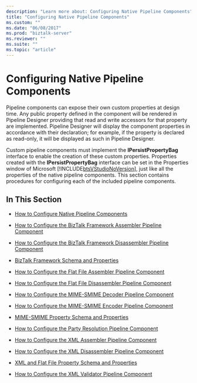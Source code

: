 ```yaml
---
description: "Learn more about: Configuring Native Pipeline Components"
title: "Configuring Native Pipeline Components"
ms.custom: ""
ms.date: "06/08/2017"
ms.prod: "biztalk-server"
ms.reviewer: ""
ms.suite: ""
ms.topic: "article"
---
```

# Configuring Native Pipeline Components
Pipeline components can expose their own custom properties at design time. Any public property defined in the component will be rendered in Pipeline Designer providing that read and write accessors for that property are implemented. Pipeline Designer will display the component properties in accordance with their declaration; for example, if the property is declared as read-only, it will be displayed as such in Pipeline Designer.  
  
 Custom pipeline components must implement the **IPersistPropertyBag** interface to enable the creation of these custom properties. Properties created with the **IPersistPropertyBag** interface can be set in the Properties window of Microsoft [!INCLUDE[btsVStudioNoVersion](../includes/btsvstudionoversion-md.md)], just like all the properties of the native pipeline components. This section contains procedures for configuring each of the included pipeline components.  
  
## In This Section  
  
-   [How to Configure Native Pipeline Components](../core/how-to-configure-native-pipeline-components.md)  
  
-   [How to Configure the BizTalk Framework Assembler Pipeline Component](../core/how-to-configure-the-biztalk-framework-assembler-pipeline-component.md)  
  
-   [How to Configure the BizTalk Framework Disassembler Pipeline Component](../core/how-to-configure-the-biztalk-framework-disassembler-pipeline-component.md)  
  
-   [BizTalk Framework Schema and Properties](../core/biztalk-framework-schema-and-properties.md)  
  
-   [How to Configure the Flat File Assembler Pipeline Component](../core/how-to-configure-the-flat-file-assembler-pipeline-component.md)  
  
-   [How to Configure the Flat File Disassembler Pipeline Component](../core/how-to-configure-the-flat-file-disassembler-pipeline-component.md)  
  
-   [How to Configure the MIME-SMIME Decoder Pipeline Component](../core/how-to-configure-the-mime-smime-decoder-pipeline-component.md)  
  
-   [How to Configure the MIME-SMIME Encoder Pipeline Component](../core/how-to-configure-the-mime-smime-encoder-pipeline-component.md)  
  
-   [MIME-SMIME Property Schema and Properties](../core/mime-smime-property-schema-and-properties.md)  
  
-   [How to Configure the Party Resolution Pipeline Component](../core/how-to-configure-the-party-resolution-pipeline-component.md)  
  
-   [How to Configure the XML Assembler Pipeline Component](../core/how-to-configure-the-xml-assembler-pipeline-component.md)  
  
-   [How to Configure the XML Disassembler Pipeline Component](../core/how-to-configure-the-xml-disassembler-pipeline-component.md)  
  
-   [XML and Flat File Property Schema and Properties](../core/xml-and-flat-file-property-schema-and-properties.md)  
  
-   [How to Configure the XML Validator Pipeline Component](../core/how-to-configure-the-xml-validator-pipeline-component.md)
